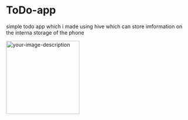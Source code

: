 # ToDo-app

simple todo app which i made using hive which can store imformation on the interna storage of the phone


<img src="https://user-images.githubusercontent.com/101545038/233866907-294ee805-66cf-4950-b9f1-ebf7a4026b69.jpg" alt="your-image-description" width="200">

